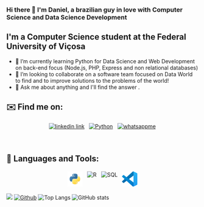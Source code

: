### Hi there 👋 I'm Daniel, a brazilian guy in love with Computer Science and Data Science Development 

## I'm a Computer Science student at the Federal University of Viçosa

- 🌱 I’m currently learning Python for Data Science and Web Development on back-end focus (Node.js, PHP, Express and non relational databases)
- 👯 I’m looking to collaborate on a software team focused on Data World to find and to improve solutions to the problems of the world!
- 💬 Ask me about anything and I'll find the answer .

## ✉️ Find me on:


<p align="center">
 <a href=# onclick='window.open("https://www.linkedin.com/in/danielfernandescc/");return false';> <img src="https://cdn.jsdelivr.net/npm/simple-icons@v3/icons/linkedin.svg" alt="linkedin link" height="40" style="vertical-align:top; margin:4px"></a>
 <a href="mailto:danielnrk3@gmail.com"  target="_blank" rel="noopener noreferrer"> <img src="https://cdn.jsdelivr.net/npm/simple-icons@v3/icons/gmail.svg" alt="Python" height="40" style="vertical-align:top; margin:4px"></a>
 <a href="https://api.whatsapp.com/send?phone=5531993184431&text=Ei%20Daniel,%20venho%20do%20seu%20GitHub" target="_blank" rel="noopener noreferrer"><img src="https://github.com/Templarian/MaterialDesign/blob/master/svg/whatsapp.svg" alt="whatsappme" height="40" style="vertical-align:top; margin:4px"></a>
</p>

<br />

## 🧰 Languages and Tools:
<p align="center">
<img src="https://raw.githubusercontent.com/github/explore/80688e429a7d4ef2fca1e82350fe8e3517d3494d/topics/python/python.png" alt="Python" height="40" style="vertical-align:top; margin:4px"> 
<img src="https://img.icons8.com/windows/32/4a90e2/r-project.png" alt="R" height="40" style="vertical-align:top; margin:4px">
<img src="https://img.icons8.com/ios-filled/50/fa314a/sql.png" alt="SQL" height="40" style="vertical-align:top; margin:4px">
<img src="https://raw.githubusercontent.com/github/explore/80688e429a7d4ef2fca1e82350fe8e3517d3494d/topics/visual-studio-code/visual-studio-code.png" alt="VS Code" height="40" style="vertical-align:top; margin:4px">
</p>

![](https://visitor-badge.laobi.icu/badge?page_id=danielfernandescc.danielfernandescc)
[![Github](https://img.shields.io/github/followers/danielfernandescc?label=Follow&style=social)](https://github.com/danielfernandescc)
![Top Langs](https://github-readme-stats.vercel.app/api/top-langs/?username=danielfernandescc&theme=gotham)
![GitHub stats](https://github-readme-stats.vercel.app/api?username=danielfernandescc&show_icons=true&theme=gotham)

